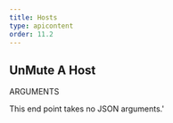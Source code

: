 ```yaml
---
title: Hosts
type: apicontent
order: 11.2
---
```


## UnMute A Host
ARGUMENTS

This end point takes no JSON arguments.'